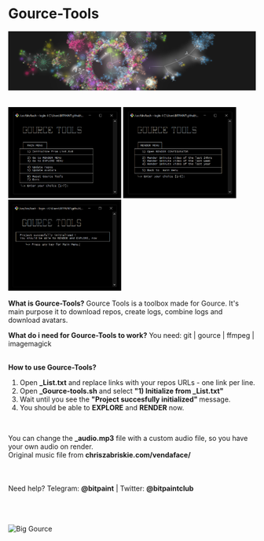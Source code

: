 # Gource-Tools


 <img src="https://raw.githubusercontent.com/bitpaint/bitcoin-gources/main/gource/art/screenshoot.jpg" alt="Combined" width="690px"> <br> <br>

<img src="https://raw.githubusercontent.com/bitpaint/Gource-Tools/main/src/img/mainmenu.jpg" alt="Main menu" width="230px">   <img src="https://raw.githubusercontent.com/bitpaint/Gource-Tools/main/src/img/rendermenu.jpg" alt="Render menu" width="230px">   <img src="https://raw.githubusercontent.com/bitpaint/Gource-Tools/main/src/img/initmenu.jpg" alt="Initialize menu" width="230px">


<b>What is Gource-Tools?</b>
Gource Tools is a toolbox made for Gource.
It's main purpose it to download repos, create logs, combine logs and download avatars.


<b>What do i need for Gource-Tools to work?</b>
You need: git | gource | ffmpeg | imagemagick<br>
<br>

<b>How to use Gource-Tools?</b>
1) Open <b>_List.txt</b> and replace links with your repos URLs - one link per line.<br>
2) Open <b>_Gource-tools.sh</b> and select <b>"1) Initialize from _List.txt"</b> <br>
3) Wait until you see the <b>"Project succesfully initialized" </b>message.<br>
4) You should be able to <b>EXPLORE</b> and <b>RENDER</b> now.<br>
<br>

You can change the <b>_audio.mp3</b> file with a custom audio file, so you have your own audio on render.<br>
Original music file from <b>chriszabriskie.com/vendaface/</b>
<br>
<br> <br>
<br>
Need help? Telegram: <b>@bitpaint</b> | Twitter: <b>@bitpaintclub<br></b>
<br>
<br>
<br>

 <img src="https://raw.githubusercontent.com/bitpaint/bitcoin-gources/main/gource/art/4k/2.png" alt="Big Gource" width="690px"> <br> <br>
